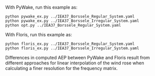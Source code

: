 With PyWake, run this example as:

```
python pywake_ex.py ../IEA37_Borssele_Regular_System.yaml 
python pywake_ex.py ../IEA37_Borssele_Irregular_System.yaml 
python opt.py ../IEA37_Borssele_Regular_System.yaml
```

With Floris, run this example as:

```
python floris_ex.py ../IEA37_Borssele_Regular_System.yaml 
python floris_ex.py ../IEA37_Borssele_Irregular_System.yaml 
```

Differences in computed AEP between PyWake and Floris result from different
approaches for linear interpolation of the wind rose when calculating a
finer resolution for the frequency matrix.
